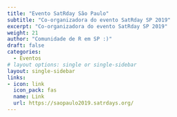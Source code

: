 ```yaml
---
title: "Evento SatRday São Paulo"
subtitle: "Co-organizadora do evento SatRday SP 2019"
excerpt: "Co-organizadora do evento SatRday SP 2019"
weight: 21
author: "Comunidade de R em SP :)"
draft: false
categories:
  - Eventos
# layout options: single or single-sidebar
layout: single-sidebar
links:
- icon: link
  icon_pack: fas
  name: Link
  url: https://saopaulo2019.satrdays.org/
---
```

